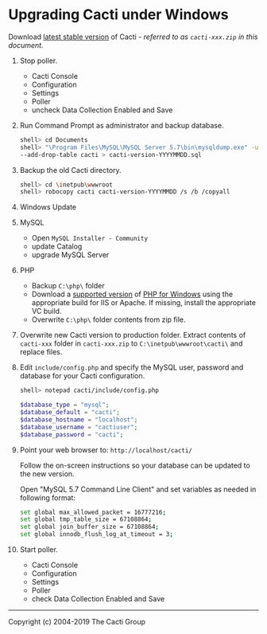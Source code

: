 # Upgrading Cacti under Windows

Download [latest stable version](https://www.cacti.net/download_cacti.php)
of Cacti - *referred to as `cacti-xxx.zip` in this document.*

1. Stop poller.

   * Cacti Console
   * Configuration
   * Settings
   * Poller
   * uncheck Data Collection Enabled and Save

2. Run Command Prompt as administrator and backup database.

   ```sh
   shell> cd Documents
   shell> "\Program Files\MySQL\MySQL Server 5.7\bin\mysqldump.exe" -uroot -p -l
   --add-drop-table cacti > cacti-version-YYYYMMDD.sql
   ```

3. Backup the old Cacti directory.

   ```sh
   shell> cd \inetpub\wwwroot
   shell> robocopy cacti cacti-version-YYYYMMDD /s /b /copyall
   ```

4. Windows Update

5. MySQL

   * Open `MySQL Installer - Community`
   * update Catalog
   * upgrade MySQL Server

6. PHP

   * Backup `C:\php\` folder
   * Download a [supported version](http://php.net/supported-versions.php) of
   [PHP for Windows](https://windows.php.net/download/) using the appropriate
   build for IIS or Apache. If missing, install the appropriate VC build.
   * Overwrite `C:\php\` folder contents from zip file.

7. Overwrite new Cacti version to production folder.
   Extract contents of `cacti-xxx` folder in `cacti-xxx.zip` to
   `C:\inetpub\wwwroot\cacti\` and replace files.

8. Edit `include/config.php` and specify the MySQL user, password and database
   for your Cacti configuration.

   ```sh
   shell> notepad cacti/include/config.php
   ```

   ```php
   $database_type = "mysql";
   $database_default = "cacti";
   $database_hostname = "localhost";
   $database_username = "cactiuser";
   $database_password = "cacti";
   ```

9. Point your web browser to: `http://localhost/cacti/`

   Follow the on-screen instructions so your database can be updated to the
   new version.

   Open "MySQL 5.7 Command Line Client" and set variables as needed in
   following format:

   ```sh
   set global max_allowed_packet = 16777216;
   set global tmp_table_size = 67108864;
   set global join_buffer_size = 67108864;
   set global innodb_flush_log_at_timeout = 3;
   ```

10. Start poller.

    * Cacti Console
    * Configuration
    * Settings
    * Poller
    * check Data Collection Enabled and Save

---
Copyright (c) 2004-2019 The Cacti Group
